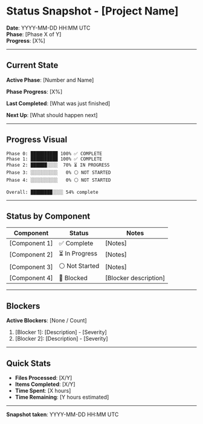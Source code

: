 # Status Snapshot - [Project Name]

**Date**: YYYY-MM-DD HH:MM UTC  
**Phase**: [Phase X of Y]  
**Progress**: [X%]

---

## Current State

**Active Phase**: [Number and Name]

**Phase Progress**: [X%]

**Last Completed**: [What was just finished]

**Next Up**: [What should happen next]

---

## Progress Visual

```
Phase 0: ██████████ 100% ✅ COMPLETE
Phase 1: ██████████ 100% ✅ COMPLETE
Phase 2: ██████░░░░  70% ⏳ IN PROGRESS
Phase 3: ░░░░░░░░░░   0% ⚪ NOT STARTED
Phase 4: ░░░░░░░░░░   0% ⚪ NOT STARTED

Overall: ████████░░░░ 54% complete
```

---

## Status by Component

| Component | Status | Notes |
|-----------|--------|-------|
| [Component 1] | ✅ Complete | [Notes] |
| [Component 2] | ⏳ In Progress | [Notes] |
| [Component 3] | ⚪ Not Started | [Notes] |
| [Component 4] | 🔴 Blocked | [Blocker description] |

---

## Blockers

**Active Blockers**: [None / Count]

1. [Blocker 1]: [Description] - [Severity]
2. [Blocker 2]: [Description] - [Severity]

---

## Quick Stats

- **Files Processed**: [X/Y]
- **Items Completed**: [X/Y]
- **Time Spent**: [X hours]
- **Time Remaining**: [Y hours estimated]

---

**Snapshot taken**: YYYY-MM-DD HH:MM UTC

